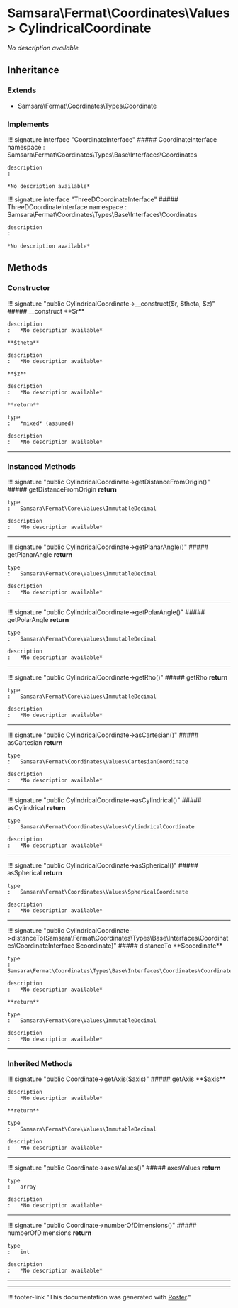 # Samsara\Fermat\Coordinates\Values > CylindricalCoordinate

*No description available*


## Inheritance


### Extends

- Samsara\Fermat\Coordinates\Types\Coordinate


### Implements

!!! signature interface "CoordinateInterface"
    ##### CoordinateInterface
    namespace
    :   Samsara\Fermat\Coordinates\Types\Base\Interfaces\Coordinates

    description
    :   

    *No description available*

!!! signature interface "ThreeDCoordinateInterface"
    ##### ThreeDCoordinateInterface
    namespace
    :   Samsara\Fermat\Coordinates\Types\Base\Interfaces\Coordinates

    description
    :   

    *No description available*



## Methods


### Constructor

!!! signature "public CylindricalCoordinate->__construct($r, $theta, $z)"
    ##### __construct
    **$r**

    description
    :   *No description available*

    **$theta**

    description
    :   *No description available*

    **$z**

    description
    :   *No description available*

    **return**

    type
    :   *mixed* (assumed)

    description
    :   *No description available*
    
---



### Instanced Methods

!!! signature "public CylindricalCoordinate->getDistanceFromOrigin()"
    ##### getDistanceFromOrigin
    **return**

    type
    :   Samsara\Fermat\Core\Values\ImmutableDecimal

    description
    :   *No description available*
    
---

!!! signature "public CylindricalCoordinate->getPlanarAngle()"
    ##### getPlanarAngle
    **return**

    type
    :   Samsara\Fermat\Core\Values\ImmutableDecimal

    description
    :   *No description available*
    
---

!!! signature "public CylindricalCoordinate->getPolarAngle()"
    ##### getPolarAngle
    **return**

    type
    :   Samsara\Fermat\Core\Values\ImmutableDecimal

    description
    :   *No description available*
    
---

!!! signature "public CylindricalCoordinate->getRho()"
    ##### getRho
    **return**

    type
    :   Samsara\Fermat\Core\Values\ImmutableDecimal

    description
    :   *No description available*
    
---

!!! signature "public CylindricalCoordinate->asCartesian()"
    ##### asCartesian
    **return**

    type
    :   Samsara\Fermat\Coordinates\Values\CartesianCoordinate

    description
    :   *No description available*
    
---

!!! signature "public CylindricalCoordinate->asCylindrical()"
    ##### asCylindrical
    **return**

    type
    :   Samsara\Fermat\Coordinates\Values\CylindricalCoordinate

    description
    :   *No description available*
    
---

!!! signature "public CylindricalCoordinate->asSpherical()"
    ##### asSpherical
    **return**

    type
    :   Samsara\Fermat\Coordinates\Values\SphericalCoordinate

    description
    :   *No description available*
    
---

!!! signature "public CylindricalCoordinate->distanceTo(Samsara\Fermat\Coordinates\Types\Base\Interfaces\Coordinates\CoordinateInterface $coordinate)"
    ##### distanceTo
    **$coordinate**

    type
    :   Samsara\Fermat\Coordinates\Types\Base\Interfaces\Coordinates\CoordinateInterface

    description
    :   *No description available*

    **return**

    type
    :   Samsara\Fermat\Core\Values\ImmutableDecimal

    description
    :   *No description available*
    
---



### Inherited Methods

!!! signature "public Coordinate->getAxis($axis)"
    ##### getAxis
    **$axis**

    description
    :   *No description available*

    **return**

    type
    :   Samsara\Fermat\Core\Values\ImmutableDecimal

    description
    :   *No description available*
    
---

!!! signature "public Coordinate->axesValues()"
    ##### axesValues
    **return**

    type
    :   array

    description
    :   *No description available*
    
---

!!! signature "public Coordinate->numberOfDimensions()"
    ##### numberOfDimensions
    **return**

    type
    :   int

    description
    :   *No description available*
    
---




---
!!! footer-link "This documentation was generated with [Roster](https://jordanrl.github.io/Roster/)."